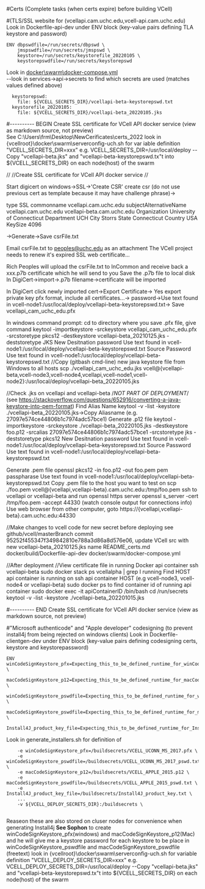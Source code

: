 #Certs (Complete tasks (when certs expire) before building VCell)



#(TLS/SSL website for (vcellapi.cam.uchc.edu,vcell-api.cam.uchc.edu)
Look in Dockerfile-api-dev under ENV block (key-value pairs defining TLA keystore and password)  

```
ENV dbpswdfile=/run/secrets/dbpswd \  
    jmspswdfile=/run/secrets/jmspswd \  
    keystore=/run/secrets/keystorefile_20220105 \  
    keystorepswdfile=/run/secrets/keystorepswd  
```

Look in [docker\swarm\docker-compose.yml](./docker/swarm/docker-compose.yml)  
--look in services->api->secrets to find which secrets are used (matches values defined above)  

```
  keystorepswd:
    file: ${VCELL_SECRETS_DIR}/vcellapi-beta-keystorepswd.txt
  keystorefile_20220105:
    file: ${VCELL_SECRETS_DIR}/vcellapi-beta_20220105.jks
```

#---------- BEGIN Create SSL certificate for VCell API docker service (view as markdown source, not preview)  
See C:\Users\frm\Desktop\NewCerificates\certs_2022
look in {vcellroot}\docker\swarm\serverconfig-uch.sh for var iable definition "VCELL_SECRETS_DIR=xxx" e.g. VCELL_SECRETS_DIR=/usr/local/deploy
--Copy "vcellapi-beta.jks" and "vcellapi-beta-keystorepswd.tx"t into ${VCELL_SECRETS_DIR} on each node(host) of the swarm
  
//
//Create SSL certificate for VCell API docker service
//
  
Start digicert on windows->SSL->'Create CSR'
create csr (do not use previous cert as template because it may have challenge phrase)->
  
type
	SSL
commonname
	vcellapi.cam.uchc.edu
subjectAlternativeName
	vcellapi.cam.uchc.edu
	vcellapi-beta.cam.uchc.edu
Organization
	University of Connecticut
Department
	UCH
City
	Storrs
State
	Connecticut
Country
	USA
KeySize
	4096

->Generate->Save csrFile.txt
  
Email csrFile.txt to peoples@uchc.edu as an attachment
	The VCell project needs to renew it's expired SSL web certificate...
  
Rich Peoples will upload the csrFile.txt to InCommon and receive back a xxx.p7b certificate which he will send to you
Save the .p7b file to local disk
In DigiCert->import->.p7b filename->certificate will be imported
  
In DigiCert click newly imported cert->Export Certificate->
Yes export private key
	pfx format, include all certificates...->
password->Use text found in vcell-node1:/usr/local/deploy/vcellapi-beta-keystorepswd.txt->
Save vcellapi_cam_uchc_edu.pfx
  
In windows command prompt:
cd to directory where you save .pfx file, give command
keytool -importkeystore -srckeystore vcellapi_cam_uchc_edu.pfx -srcstoretype pkcs12 -destkeystore  vcellapi-beta_20210125.jks -deststoretype JKS
New Desitnation password
	Use text found in vcell-node1:/usr/local/deploy/vcellapi-beta-keystorepswd.txt
Source Password
	Use text found in vcell-node1:/usr/local/deploy/vcellapi-beta-keystorepswd.txt
//Copy (gitbash cmd-line) new java keystore file from Windows to all hosts
scp  ./vcellapi_cam_uchc_edu.jks vcell@{vcellapi-beta,vcell-node3,vcell-node4,vcellapi,vcell-node1,vcell-node2}:/usr/local/deploy/vcellapi-beta_20220105.jks
  
//Check .jks on vcellapi and vcellapi-beta /*NOT PART OF DEPLOYMENT*/ (see https://stackoverflow.com/questions/652916/converting-a-java-keystore-into-pem-format)
Find Alias Name
	keytool -v -list -keystore ./vcellapi-beta_20220105.jks->Copy Aliasname (e.g. 27097e574ce44806b1c7974adc57bce1)
Generate .p12 file
	keytool -importkeystore -srckeystore ./vcellapi-beta_20220105.jks -destkeystore foo.p12 -srcalias 27097e574ce44806b1c7974adc57bce1 -srcstoretype jks -deststoretype pkcs12
	New Desitnation password
		Use text found in vcell-node1:/usr/local/deploy/vcellapi-beta-keystorepswd.txt
	Source Password
		Use text found in vcell-node1:/usr/local/deploy/vcellapi-beta-keystorepswd.txt
	
Generate .pem file
	openssl pkcs12 -in foo.p12 -out foo.pem
	pem passpharase
		Use text found in vcell-node1:/usr/local/deploy/vcellapi-beta-keystorepswd.txt
Copy .pem file to the host you want to test on
	scp ./foo.pem vcell@{vcellapi,vcellapi-beta}.cam.uchc.edu:/tmp/foo.pem
ssh to vcellapi or vcellapi-beta and run openssl https server
	openssl s_server -cert /tmp/foo.pem -accept 44330 (watch console output for connections info)
	Use web browser from other computer, goto https://{vcellapi,vcellapi-beta}.cam.uchc.edu:44330
  
//Make changes to vcell code for new secret before deploying
see github/vcell/masterBranch commit 95252f455347f349842810e788a3d86a8d576e06, update VCell src with new vcellapi-beta_20210125.jks name
README_certs.md
docker/build/Dockerfile-api-dev
docker/swarm/docker-compose.yml
  
//After deployment
//View certificate file in running Docker api container
ssh vcellapi-beta
sudo docker stack ps vcellalpha | grep I running
    Find HOST api container is running on
ssh api container HOST (e.g vcell-node3, vcell-node4 or vcellapi-beta)
sudo docker ps to find container id of running api container
sudo docker exec -it apiContainerID /bin/bash
    cd /run/secrets
    keytool -v -list -keystore ./vcellapi-beta_202201015.jks


#---------- END Create SSL certificate for VCell API docker service (view as markdown source, not preview) 


#"Microsoft authenticode" and "Apple developer" codesigning (to prevent install4j from being rejected on windows clients)
Look in Dockerfile-clientgen-dev under ENV block (key-value pairs defining codesigning certs, keystore and keystorepassword)  

```
ENV winCodeSignKeystore_pfx=Expecting_this_to_be_defined_runtime_for_winCodeSignKeystore_pfx \
    macCodeSignKeystore_p12=Expecting_this_to_be_defined_runtime_for_macCodeSignKeystore_p12 \
    winCodeSignKeystore_pswdfile=Expecting_this_to_be_defined_runtime_for_winCodeSignKeystore_pswdfile \
    macCodeSignKeystore_pswdfile=Expecting_this_to_be_defined_runtime_for_macCodeSignKeystore_pswdfile \
    Install4J_product_key_file=Expecting_this_to_be_defined_runtime_for_Install4J_product_key_file
```
Look in generate_installers.sh for definition of 

```
    -e winCodeSignKeystore_pfx=/buildsecrets/VCELL_UCONN_MS_2017.pfx \
    -e winCodeSignKeystore_pswdfile=/buildsecrets/VCELL_UCONN_MS_2017_pswd.txt \
    -e macCodeSignKeystore_p12=/buildsecrets/VCELL_APPLE_2015.p12 \
    -e macCodeSignKeystore_pswdfile=/buildsecrets/VCELL_APPLE_2015_pswd.txt \
    -e Install4J_product_key_file=/buildsecrets/Install4J_product_key.txt \
    ...
    -v ${VCELL_DEPLOY_SECRETS_DIR}:/buildsecrets \
    
```

Reaseon these are also stored on cluser nodes for convenience when generating Install4j
**See Sophon** to create winCodeSignKeystore_pfx(windows) and macCodeSignKeystore_p12(Mac) and he will give me a keystore password for each keystore to be place in winCodeSignKeystore_pswdfile and macCodeSignKeystore_pswdfile (freetext)
look in {vcellroot}\docker\swarm\serverconfig-uch.sh for variable definition "VCELL_DEPLOY_SECRETS_DIR=xxx" e.g. VCELL_DEPLOY_SECRETS_DIR=/usr/local/deploy
--Copy "vcellapi-beta.jks" and "vcellapi-beta-keystorepswd.tx"t into ${VCELL_SECRETS_DIR} on each node(host) of the swarm

